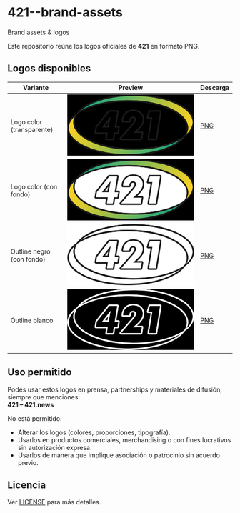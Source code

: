 # 421--brand-assets
Brand assets &amp; logos 

Este repositorio reúne los logos oficiales de **421** en formato PNG.

## Logos disponibles

| Variante                  | Preview                                                               | Descarga                                               |
|---------------------------|-----------------------------------------------------------------------|--------------------------------------------------------|
| Logo color (transparente) | ![Logo 01](logo_01_color.png)                                         | [PNG](logo_01_color.png)                               |
| Logo color (con fondo)    | ![Logo 02](logo_02_color-c-fondo.png)                                 | [PNG](logo_02_color-c-fondo.png)                       |
| Outline negro (con fondo) | ![Logo 03](logo_03_outline-black_c-fondo.png)                         | [PNG](logo_03_outline-black_c-fondo.png)               |
| Outline blanco            | ![Logo 04](logo_04_outline_white.png)                                 | [PNG](logo_04_outline_white.png)                       |

## Uso permitido

Podés usar estos logos en prensa, partnerships y materiales de difusión, siempre que menciones:  
**421 – 421.news**

No está permitido:  
- Alterar los logos (colores, proporciones, tipografía).  
- Usarlos en productos comerciales, merchandising o con fines lucrativos sin autorización expresa.  
- Usarlos de manera que implique asociación o patrocinio sin acuerdo previo.

## Licencia

Ver [LICENSE](LICENSE.md) para más detalles.
